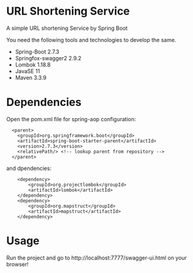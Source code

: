 # URL Shortening Service
A simple URL shortening Service by Spring Boot

You need the following tools and technologies to develop the same.
- Spring-Boot 2.7.3
- Springfox-swagger2 2.9.2
- Lombok 1.18.8
- JavaSE 11
- Maven 3.3.9

# Dependencies
Open the pom.xml file for spring-aop configuration:

      <parent>
        <groupId>org.springframework.boot</groupId>
        <artifactId>spring-boot-starter-parent</artifactId>
        <version>2.7.3</version>
        <relativePath/> <!-- lookup parent from repository -->
      </parent>
      
and dpendencies:

        <dependency>
            <groupId>org.projectlombok</groupId>
            <artifactId>lombok</artifactId>
        </dependency>
        <dependency>
            <groupId>org.mapstruct</groupId>
            <artifactId>mapstruct</artifactId>
        </dependency>


# Usage
Run the project and go to http://localhost:7777/swagger-ui.html on your browser!
